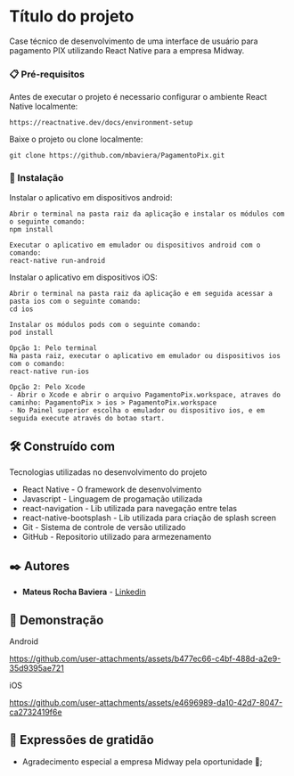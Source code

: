 # Título do projeto

Case técnico de desenvolvimento de uma interface de usuário para pagamento PIX utilizando React Native para a empresa Midway.

### 📋 Pré-requisitos

Antes de executar o projeto é necessario configurar o ambiente React Native localmente:

```
https://reactnative.dev/docs/environment-setup
```

Baixe o projeto ou clone localmente:

```
git clone https://github.com/mbaviera/PagamentoPix.git
```

### 🔧 Instalação

Instalar o aplicativo em dispositivos android:

```
Abrir o terminal na pasta raiz da aplicação e instalar os módulos com o seguinte comando:
npm install

Executar o aplicativo em emulador ou dispositivos android com o comando:
react-native run-android
```

Instalar o aplicativo em dispositivos iOS:

```
Abrir o terminal na pasta raiz da aplicação e em seguida acessar a pasta ios com o seguinte comando:
cd ios

Instalar os módulos pods com o seguinte comando:
pod install

Opção 1: Pelo terminal
Na pasta raiz, executar o aplicativo em emulador ou dispositivos ios com o comando:
react-native run-ios

Opção 2: Pelo Xcode
- Abrir o Xcode e abrir o arquivo PagamentoPix.workspace, atraves do caminho: PagamentoPix > ios > PagamentoPix.workspace
- No Painel superior escolha o emulador ou dispositivo ios, e em seguida execute através do botao start.
```

## 🛠️ Construído com

Tecnologias utilizadas no desenvolvimento do projeto

* React Native - O framework de desenvolvimento
* Javascript - Linguagem de progamação utilizada
* react-navigation - Lib utilizada para navegação entre telas
* react-native-bootsplash - Lib utilizada para criação de splash screen
* Git - Sistema de controle de versão utilizado
* GitHub - Repositorio utilizado para armezenamento

## ✒️ Autores

* **Mateus Rocha Baviera** - [Linkedin](https://www.linkedin.com/in/mateus-rocha-baviera/)

## 🎥 Demonstração

Android

https://github.com/user-attachments/assets/b477ec66-c4bf-488d-a2e9-35d9395ae721

iOS

https://github.com/user-attachments/assets/e4696989-da10-42d7-8047-ca2732419f6e

## 🎁 Expressões de gratidão

* Agradecimento especial a empresa Midway pela oportunidade 📢;
